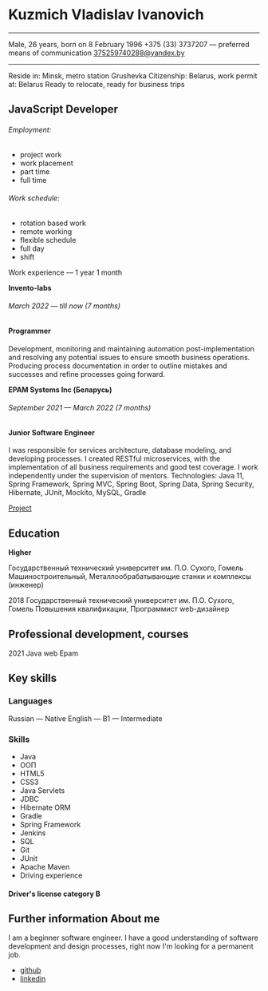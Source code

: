 Kuzmich Vladislav Ivanovich
============

-------------------
Male, 26 years, born on 8 February 1996 +375 (33) 3737207 — preferred means of communication 375259740288@yandex.by

-------------------

Reside in: Minsk, metro station Grushevka Citizenship: Belarus, work permit at: Belarus Ready to relocate, ready for
business trips

JavaScript Developer
---------

###### Employment:

- project work
- work placement
- part time
- full time

###### Work schedule:

- rotation based work
- remote working
- flexible schedule
- full day
- shift

Work experience — 1 year 1 month

**Invento-labs**

###### March 2022 — till now (7 months)

#### Programmer

Development, monitoring and maintaining automation post-implementation and resolving any potential issues to ensure
smooth business operations. Producing process documentation in order to outline mistakes and successes and refine
processes going forward.

**EPAM Systems Inc (Беларусь)**

###### September 2021 — March 2022 (7 months)

#### Junior Software Engineer

I was responsible for services architecture, database modeling, and developing processes. I created RESTful
microservices, with the implementation of all business requirements and good test coverage. I work independently under
the supervision of mentors. Technologies: Java 11, Spring Framework, Spring MVC, Spring Boot, Spring Data, Spring
Security, Hibernate, JUnit, Mockito, MySQL, Gradle

[Project](https://github.com/KuzmichVladislav/MJC)

Education
---------
**Higher**

Государственный технический университет им. П.О. Сухого, Гомель Машиностроительный, Металлообрабатывающие станки и
комплексы (инженер)

2018 Государственный технический университет им. П.О. Сухого, Гомель Повышения квалификации, Программист web-дизайнер

Professional development, courses
---------
2021 Java web Epam

## Key skills

### Languages

Russian — Native English — B1 — Intermediate

### Skills

- Java
- ООП
- HTML5
- CSS3
- Java Servlets
- JDBC
- Hibernate ORM
- Gradle
- Spring Framework
- Jenkins
- SQL
- Git
- JUnit
- Apache Maven
- Driving experience

#### Driver's license category B

Further information About me
---------

I am a beginner software engineer. I have a good understanding of software development and design processes, right now
I'm looking for a permanent job.

- [github](https://github.com/KuzmichVladislav)
- [linkedin](https://www.linkedin.com/in/vladislav-kuzmich)